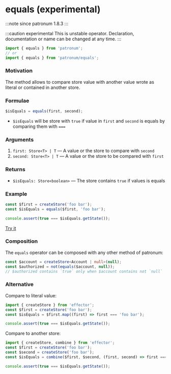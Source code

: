 # equals (experimental)

:::note since
patronum 1.8.3
:::

:::caution experimental
This is unstable operator.
Declaration, documentation or name can be changed at any time.
:::

```ts
import { equals } from 'patronum';
// or
import { equals } from 'patronum/equals';
```

### Motivation

The method allows to compare store value with another value wrote as literal or contained in another store.

### Formulae

```ts
$isEquals = equals(first, second);
```

- `$isEquals` will be store with `true` if value in `first` and `second` is equals by comparing them with `===`

### Arguments

1. `first: Store<T> | T` — A value or the store to compare with `second`
2. `second: Store<T> | T` — A value or the store to be compared with `first`

### Returns

- `$isEquals: Store<boolean>` — The store contains `true` if values is equals

### Example

```ts
const $first = createStore('foo bar');
const $isEquals = equals($first, 'foo bar');

console.assert(true === $isEquals.getState());
```

[Try it](https://share.effector.dev/UtAWVd9r)

### Composition

The `equals` operator can be composed with any other method of patronum:

```ts
const $account = createStore<Account | null>(null);
const $authorized = not(equals($account, null));
// $authorized contains `true` only when $account contains not `null`
```

### Alternative

Compare to literal value:

```ts
import { createStore } from 'effector';
const $first = createStore('foo bar');
const $isEquals = $first.map((first) => first === 'foo bar');

console.assert(true === $isEquals.getState());
```

Compare to another store:

```ts
import { createStore, combine } from 'effector';
const $first = createStore('foo bar');
const $second = createStore('foo bar');
const $isEquals = combine($first, $second, (first, second) => first === second);

console.assert(true === $isEquals.getState());
```
